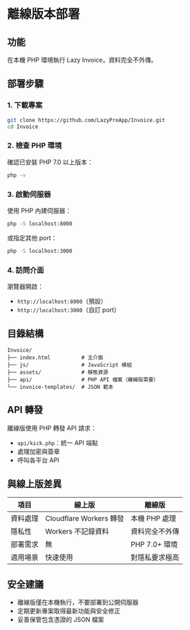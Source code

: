 # 離線版本部署

## 功能

在本機 PHP 環境執行 Lazy Invoice，資料完全不外傳。

## 部署步驟

### 1. 下載專案
```bash
git clone https://github.com/LazyProApp/Invoice.git
cd Invoice
```

### 2. 檢查 PHP 環境
確認已安裝 PHP 7.0 以上版本：
```bash
php -v
```

### 3. 啟動伺服器
使用 PHP 內建伺服器：
```bash
php -S localhost:8000
```

或指定其他 port：
```bash
php -S localhost:3000
```

### 4. 訪問介面
瀏覽器開啟：
- `http://localhost:8000`（預設）
- `http://localhost:3000`（自訂 port）

## 目錄結構

```
Invoice/
├── index.html          # 主介面
├── js/                 # JavaScript 模組
├── assets/             # 靜態資源
├── api/                # PHP API 檔案（離線版需要）
└── invoice-templates/  # JSON 範本
```

## API 轉發

離線版使用 PHP 轉發 API 請求：
- `api/kick.php`：統一 API 端點
- 處理加密與簽章
- 呼叫各平台 API

## 與線上版差異

| 項目 | 線上版 | 離線版 |
|-----|-------|-------|
| 資料處理 | Cloudflare Workers 轉發 | 本機 PHP 處理 |
| 隱私性 | Workers 不記錄資料 | 資料完全不外傳 |
| 部署需求 | 無 | PHP 7.0+ 環境 |
| 適用場景 | 快速使用 | 對隱私要求極高 |

## 安全建議

- 離線版僅在本機執行，不要部署到公開伺服器
- 定期更新專案取得最新功能與安全修正
- 妥善保管包含憑證的 JSON 檔案
